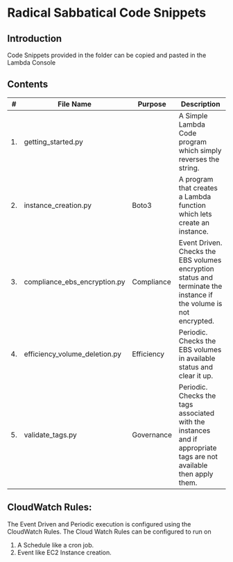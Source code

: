 # Radical Sabbatical Code Snippets

## Introduction
Code Snippets provided in the folder can be copied and pasted in the Lambda Console

## Contents

| # | File Name | Purpose | Description |
| -- | -- | -- | -- |
| 1. | getting_started.py | | A Simple Lambda Code program which simply reverses the string. |
| 2. | instance_creation.py | Boto3 | A program that creates a Lambda function which lets create an instance. |
| 3. | compliance_ebs_encryption.py | Compliance | Event Driven. Checks the EBS volumes encryption status and terminate the instance if the volume is not encrypted. |
| 4. | efficiency_volume_deletion.py | Efficiency | Periodic. Checks the EBS volumes in available status and clear it up. |
| 5. | validate_tags.py | Governance | Periodic. Checks the tags associated with the instances and if appropriate tags are not available then apply them. |

## CloudWatch Rules:
The Event Driven and Periodic execution is configured using the CloudWatch Rules. The Cloud Watch Rules can be configured to run on 
1. A Schedule like a cron job.
2. Event like EC2 Instance creation. 